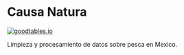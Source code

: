 # Causa Natura

[![goodtables.io](https://goodtables.io/badge/github/gabelula/causanatura.svg)](https://goodtables.io/github/gabelula/causanatura)

Limpieza y procesamiento de datos sobre pesca en Mexico.
